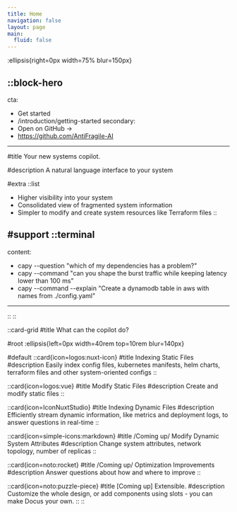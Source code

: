 ```yaml
---
title: Home
navigation: false
layout: page
main:
  fluid: false
---
```


:ellipsis{right=0px width=75% blur=150px}

::block-hero
---
cta:
  - Get started
  - /introduction/getting-started
secondary:
  - Open on GitHub →
  - https://github.com/AntiFragile-AI
---

#title
Your new systems copilot.

#description
A natural language interface to your system 

#extra
  ::list
  - Higher visibility into your system
  - Consolidated view of fragmented system information
  - Simpler to modify and create system resources like Terraform files
  ::

#support
  ::terminal
  ---
  content:
  - capy --question "which of my dependencies has a problem?"
  - capy --command "can you shape the burst traffic while keeping latency lower than 100 ms"
  - capy --command --explain "Create a dynamodb table in aws with names from ./config.yaml"
  ---
  ::
::

::card-grid
#title
What can the copilot do?

#root
:ellipsis{left=0px width=40rem top=10rem blur=140px}

#default
  ::card{icon=logos:nuxt-icon}
  #title
  Indexing Static Files
  #description
  Easily index config files, kubernetes manifests, helm charts, terraform files and other system-oriented configs 
  ::

  ::card{icon=logos:vue}
  #title
  Modify Static Files
  #description
  Create and modify static files
  ::

  ::card{icon=IconNuxtStudio}
  #title
  Indexing Dynamic Files
  #description
  Efficiently stream dynamic information, like metrics and deployment logs, to answer questions in real-time
  ::

  ::card{icon=simple-icons:markdown}
  #title
  /Coming up/ Modify Dynamic System Attributes
  #description
  Change system attributes, network topology, number of replicas
  ::

  ::card{icon=noto:rocket}
  #title
  /Coming up/ Optimization Improvements
  #description
  Answer questions about how and where to improve 
  ::

  ::card{icon=noto:puzzle-piece}
  #title
  [Coming up] Extensible.
  #description
  Customize the whole design, or add components using slots - you can make Docus your own.
  ::
::
